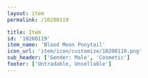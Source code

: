 ```yaml
---
layout: item
permalink: /10200119

title: Item
id: '10200119'
item_name: 'Blood Moon Ponytail'
icon_url: 'item/icon/customize/10200119.png'
sub_header: ['Gender: Male', 'Cosmetic']
footer: ['Untradable, Unsellable']
---
```

